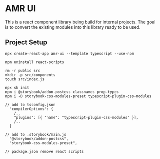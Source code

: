 # AMR UI
This is a react component library being build for internal projects.
The goal is to convert the existing modules into this library ready to be used.

## Project Setup
```
npx create-react-app amr-ui --template typescript --use-npm

npm uninstall react-scripts

rm -r public src
mkdir -p src/components
touch src/index.js

npx sb init
npm i @storybook/addon-postcss classnames prop-types
npm i -D storybook-css-modules-preset typescript-plugin-css-modules

// add to tsconfig.json
  "compilerOptions": {
    /..
    "plugins": [{ "name": "typescript-plugin-css-modules" }],
    /..
  }

// add to .storybook/main.js
  "@storybook/addon-postcss",
  "storybook-css-modules-preset",
  
// package.json remove react scripts
